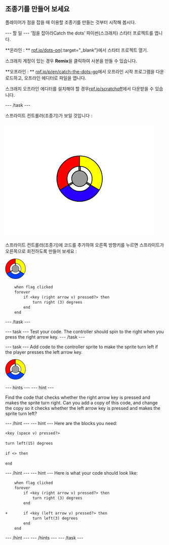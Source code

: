 ## 조종기를 만들어 보세요

플레이어가 점을 잡을 때 이용할 조종기를 만들는 것부터 시작해 봅시다.

\--- 할 일 \--- ‘점을 잡아라Catch the dots’ 파이썬(스크래치) 스타터 프로젝트를 엽니다.

**온라인 : ** [rpf.io/dots-on](http://rpf.io/dots-on){:target="_blank"}에서 스타터 프로젝트 열기.

스크래치 계정이 있는 경우 **Remix**을 클릭하여 사본을 만들 수 있습니다.

**오프라인 : ** [rpf.io/p/en/catch-the-dots-go](http://rpf.io/p/en/catch-the-dots-go)에서 오프라인 시작 프로그램을 다운로드하고, 오프라인 에디터로 파일을 엽니다.

스크래치 오프라인 에디터를 설치해야 할 경우[rpf.io/scratchoff](http://rpf.io/scratchoff)에서 다운받을 수 있습니다.

\--- /task \---

스프라이트 컨트롤러(조종기)가 보일 것입니다 :

![screenshot](images/dots-controller.png)

스프라이트 컨트롤러(조종기)에 코드를 추가하여 오른쪽 방향키를 누르면 스프라이트가 오른쪽으로 회전하도록 만들어 보세요 :

![Controller sprite](images/controller-sprite.png)

```blocks3
    when flag clicked
    forever
        if <key (right arrow v) pressed?> then
            turn right (3) degrees
        end
    end
```

\--- /task \---

\--- task \--- Test your code. The controller should spin to the right when you press the right arrow key. \--- /task \---

\--- task \--- Add code to the controller sprite to make the sprite turn left if the player presses the left arrow key.

![Controller sprite](images/controller-sprite.png)

\--- hints \--- \--- hint \---

Find the code that checks whether the right arrow key is pressed and makes the sprite turn right. Can you add a copy of this code, and change the copy so it checks whether the left arrow key is pressed and makes the sprite turn left?

\--- /hint \--- \--- hint \--- Here are the blocks you need:

```blocks3
<key (space v) pressed?>

turn left(15) degrees

if <> then

end
```

\--- /hint \--- \--- hint \--- Here is what your code should look like:

```blocks3
    when flag clicked
    forever
        if <key (right arrow v) pressed?> then
            turn right (3) degrees
        end

+       if <key (left arrow v) pressed?> then
            turn left(3) degrees
        end
    end
```

\--- /hint \--- \--- /hints \--- \--- /task \---